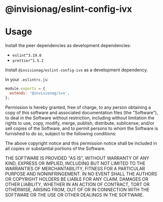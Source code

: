 # @invisionag/eslint-config-ivx

# Usage

Install the peer dependencies as development dependencies:
- `eslint^3.19.0`
- `prettier^1.5.2`

Install `@invisionag/eslint-config-ivx` as a development dependency.

In your `.eslintrc.js`:
```js
module.exports = {
  extends: '@invisionag/ivx',
};
```


Permission is hereby granted, free of charge, to any person obtaining
a copy of this software and associated documentation files (the
"Software"), to deal in the Software without restriction, including
without limitation the rights to use, copy, modify, merge, publish,
distribute, sublicense, and/or sell copies of the Software, and to
permit persons to whom the Software is furnished to do so, subject to
the following conditions:

The above copyright notice and this permission notice shall be
included in all copies or substantial portions of the Software.

THE SOFTWARE IS PROVIDED "AS IS", WITHOUT WARRANTY OF ANY KIND,
EXPRESS OR IMPLIED, INCLUDING BUT NOT LIMITED TO THE WARRANTIES OF
MERCHANTABILITY, FITNESS FOR A PARTICULAR PURPOSE AND NONINFRINGEMENT.
IN NO EVENT SHALL THE AUTHORS OR COPYRIGHT HOLDERS BE LIABLE FOR ANY
CLAIM, DAMAGES OR OTHER LIABILITY, WHETHER IN AN ACTION OF CONTRACT,
TORT OR OTHERWISE, ARISING FROM, OUT OF OR IN CONNECTION WITH THE
SOFTWARE OR THE USE OR OTHER DEALINGS IN THE SOFTWARE.

